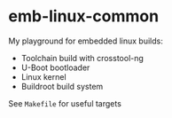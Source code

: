 # emb-linux-common

My playground for embedded linux builds:

- Toolchain build with crosstool-ng
- U-Boot bootloader
- Linux kernel
- Buildroot build system

See `Makefile` for useful targets
